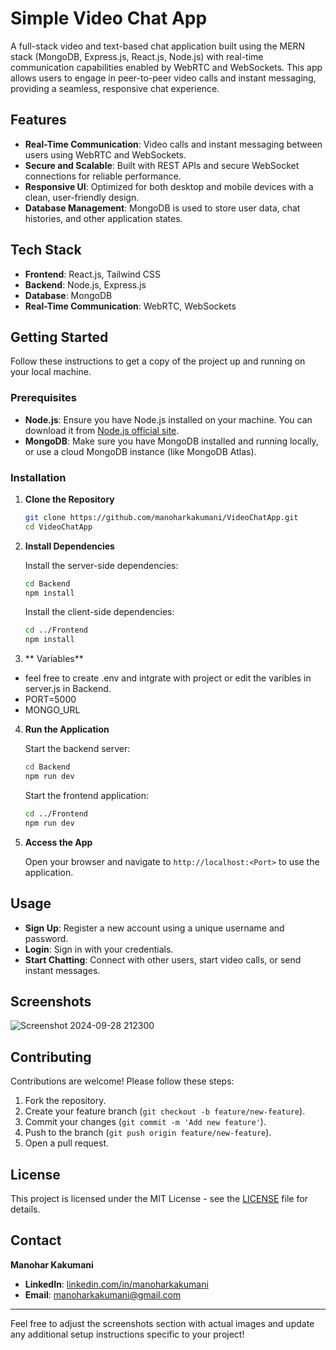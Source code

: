 # Simple Video Chat App

A full-stack video and text-based chat application built using the MERN stack (MongoDB, Express.js, React.js, Node.js) with real-time communication capabilities enabled by WebRTC and WebSockets. This app allows users to engage in peer-to-peer video calls and instant messaging, providing a seamless, responsive chat experience.

## Features

- **Real-Time Communication**: Video calls and instant messaging between users using WebRTC and WebSockets.
- **Secure and Scalable**: Built with REST APIs and secure WebSocket connections for reliable performance.
- **Responsive UI**: Optimized for both desktop and mobile devices with a clean, user-friendly design.
- **Database Management**: MongoDB is used to store user data, chat histories, and other application states.

## Tech Stack

- **Frontend**: React.js, Tailwind CSS
- **Backend**: Node.js, Express.js
- **Database**: MongoDB
- **Real-Time Communication**: WebRTC, WebSockets

## Getting Started

Follow these instructions to get a copy of the project up and running on your local machine.

### Prerequisites

- **Node.js**: Ensure you have Node.js installed on your machine. You can download it from [Node.js official site](https://nodejs.org/).
- **MongoDB**: Make sure you have MongoDB installed and running locally, or use a cloud MongoDB instance (like MongoDB Atlas).

### Installation

1. **Clone the Repository**

   ```bash
   git clone https://github.com/manoharkakumani/VideoChatApp.git
   cd VideoChatApp
   ```

2. **Install Dependencies**

   Install the server-side dependencies:

   ```bash
   cd Backend
   npm install
   ```

   Install the client-side dependencies:

   ```bash
   cd ../Frontend
   npm install
   ```

3. ** Variables**
  - feel free to create .env and intgrate with project or edit the varibles in server.js in Backend.
  - PORT=5000
  - MONGO_URL
  

4. **Run the Application**

   Start the backend server:

   ```bash
   cd Backend
   npm run dev
   ```

   Start the frontend application:

   ```bash
   cd ../Frontend
   npm run dev
   ```

5. **Access the App**

   Open your browser and navigate to `http://localhost:<Port>` to use the application.

## Usage

- **Sign Up**: Register a new account using a unique username and password.
- **Login**: Sign in with your credentials.
- **Start Chatting**: Connect with other users, start video calls, or send instant messages.

## Screenshots
![Screenshot 2024-09-28 212300](https://github.com/user-attachments/assets/e845d06a-ce93-47e8-be77-c138f9745532)


## Contributing

Contributions are welcome! Please follow these steps:

1. Fork the repository.
2. Create your feature branch (`git checkout -b feature/new-feature`).
3. Commit your changes (`git commit -m 'Add new feature'`).
4. Push to the branch (`git push origin feature/new-feature`).
5. Open a pull request.

## License

This project is licensed under the MIT License - see the [LICENSE](LICENSE) file for details.

## Contact

**Manohar Kakumani**  
- **LinkedIn**: [linkedin.com/in/manoharkakumani](https://www.linkedin.com/in/manoharkakumani/)  
- **Email**: manoharkakumani@gmail.com

---

Feel free to adjust the screenshots section with actual images and update any additional setup instructions specific to your project!
  
